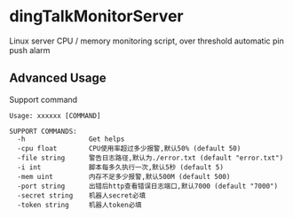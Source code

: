 # dingTalkMonitorServer
Linux server CPU / memory monitoring script, over threshold automatic pin push alarm





## Advanced Usage
Support command
```
Usage: xxxxxx [COMMAND]

SUPPORT COMMANDS:
  -h                Get helps
  -cpu float        CPU使用率超过多少报警,默认50% (default 50)
  -file string      警告日志路径,默认为./error.txt (default "error.txt")
  -i int            脚本每多久执行一次,默认5秒 (default 5)
  -mem uint         内存不足多少报警,默认500M (default 500)
  -port string      出错后http查看错误日志端口,默认7000 (default "7000")
  -secret string    机器人secret必填
  -token string     机器人token必填
```